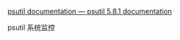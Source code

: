 [psutil documentation — psutil 5.8.1 documentation](https://psutil.readthedocs.io/en/latest/)

psutil 系统监控